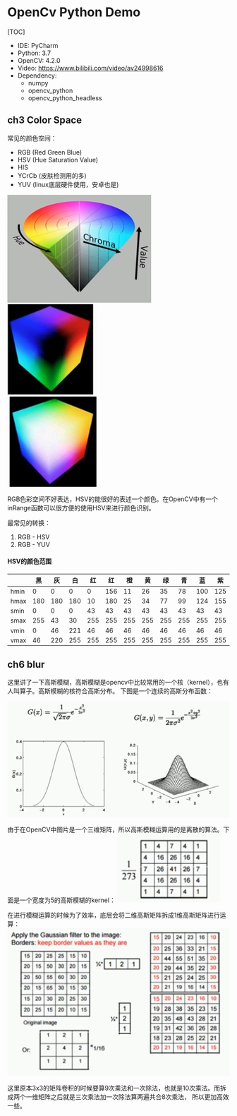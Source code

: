 # OpenCv Python Demo

[TOC]

- IDE: PyCharm
- Python: 3.7
- OpenCV: 4.2.0
- Video: https://www.bilibili.com/video/av24998616
- Dependency: 
    - numpy
    - opencv_python
    - opencv_python_headless

## ch3 Color Space

常见的颜色空间：
- RGB (Red Green Blue)
- HSV (Hue Saturation Value)
- HIS
- YCrCb (皮肤检测用的多)
- YUV (linux底层硬件使用，安卓也是)

![@HSV色彩空间](./note/HSV.png)
![@RGB色彩空间](./note/RGB.png)

RGB色彩空间不好表达，HSV的能很好的表述一个颜色。在OpenCV中有一个inRange函数可以很方便的使用HSV来进行颜色识别。

最常见的转换：
1. RGB - HSV
2. RGB - YUV

#### HSV的颜色范围
|  | 黑 | 灰 | 白 | 红 | 红 | 橙 | 黄 | 绿 | 青 | 蓝 | 紫 |
| --- | --- | --- | --- | --- | --- | --- | --- | --- | --- | --- | --- |
| hmin | 0 | 0 | 0 | 0 | 156 | 11 | 26 | 35 | 78 | 100 | 125 |
| hmax | 180 | 180 | 180 | 10 | 180 | 25 | 34 | 77 | 99 | 124 | 155 |
| smin | 0 | 0 | 0 | 43 | 43 | 43 | 43 | 43 | 43 | 43 | 43 |
| smax | 255 | 43 | 30 | 255 | 255 | 255 | 255 | 255 | 255 | 255 | 255 |
| vmin | 0 | 46 | 221 | 46 | 46 | 46 | 46 | 46 | 46 | 46 | 46 |
| vmax | 46 | 220 | 255 | 255 | 255 | 255 | 255 | 255 | 255 | 255 | 255 |

## ch6 blur

这里讲了一下高斯模糊，高斯模糊是opencv中比较常用的一个核（kernel），也有人叫算子。高斯模糊的核符合高斯分布。
下图是一个连续的高斯分布函数：

![@高斯分布](./note/gao_si_fen_bu.png)

由于在OpenCV中图片是一个三维矩阵，所以高斯模糊运算用的是离散的算法。下面是一个宽度为5的高斯模糊的kernel：
![@高斯模糊kernel](./note/classical_gaussian_filter.png)

在进行模糊运算的时候为了效率，底层会将二维高斯矩阵拆成1维高斯矩阵进行运算：
![@高斯运算拆分](./note/apply_gaussian_filter.png)

这里原本3x3的矩阵卷积的时候要算9次乘法和一次除法，也就是10次乘法。而拆成两个一维矩阵之后就是三次乘法加一次除法算两遍共合8次乘法，
所以更加高效一些。